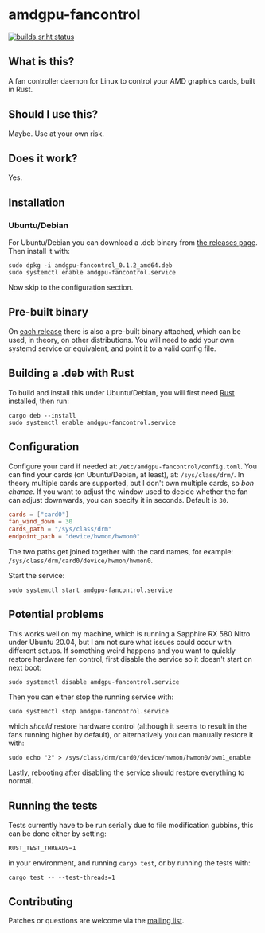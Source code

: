 # amdgpu-fancontrol

[![builds.sr.ht status](https://builds.sr.ht/~robotmay/amdgpu-fancontrol.svg)](https://builds.sr.ht/~robotmay/amdgpu-fancontrol?)

## What is this?

A fan controller daemon for Linux to control your AMD graphics cards, built in Rust.

## Should I use this?

Maybe. Use at your own risk.

## Does it work?

Yes.

## Installation

### Ubuntu/Debian
For Ubuntu/Debian you can download a .deb binary from [the releases page](https://git.sr.ht/~robotmay/amdgpu-fancontrol/refs). Then install it with:

```
sudo dpkg -i amdgpu-fancontrol_0.1.2_amd64.deb
sudo systemctl enable amdgpu-fancontrol.service
```

Now skip to the configuration section.

## Pre-built binary

On [each release](https://git.sr.ht/~robotmay/amdgpu-fancontrol/refs) there is also a pre-built binary attached, which can be used, in theory, on other
distributions. You will need to add your own systemd service or equivalent, and point it to a valid config file.

## Building a .deb with Rust

To build and install this under Ubuntu/Debian, you will first need [Rust](https://www.rust-lang.org) installed, then run:

```
cargo deb --install
sudo systemctl enable amdgpu-fancontrol.service
```

## Configuration

Configure your card if needed at: `/etc/amdgpu-fancontrol/config.toml`. You can find your cards (on Ubuntu/Debian, at least), at: `/sys/class/drm/`.
In theory multiple cards are supported, but I don't own multiple cards, so _bon chance_.
If you want to adjust the window used to decide whether the fan can adjust downwards, you can specify it in seconds. Default is `30`.

```toml
cards = ["card0"]
fan_wind_down = 30
cards_path = "/sys/class/drm"
endpoint_path = "device/hwmon/hwmon0"
```

The two paths get joined together with the card names, for example: `/sys/class/drm/card0/device/hwmon/hwmon0`.

Start the service:

```
sudo systemctl start amdgpu-fancontrol.service
```

## Potential problems

This works well on my machine, which is running a Sapphire RX 580 Nitro under Ubuntu 20.04, but I am not sure what issues could occur with different setups.
If something weird happens and you want to quickly restore hardware fan control, first disable the service so it doesn't start on next boot:

```
sudo systemctl disable amdgpu-fancontrol.service
```

Then you can either stop the running service with:

```
sudo systemctl stop amdgpu-fancontrol.service
```

which _should_ restore hardware control (although it seems to result in the fans running higher by default), or alternatively you can manually restore it with:

```
sudo echo "2" > /sys/class/drm/card0/device/hwmon/hwmon0/pwm1_enable
```

Lastly, rebooting after disabling the service should restore everything to normal.

## Running the tests

Tests currently have to be run serially due to file modification gubbins, this can be done either by setting:

```
RUST_TEST_THREADS=1
```

in your environment, and running `cargo test`, or by running the tests with:

```
cargo test -- --test-threads=1
```

## Contributing

Patches or questions are welcome via the [mailing list](https://lists.sr.ht/~robotmay/amdgpu-fancontrol).
